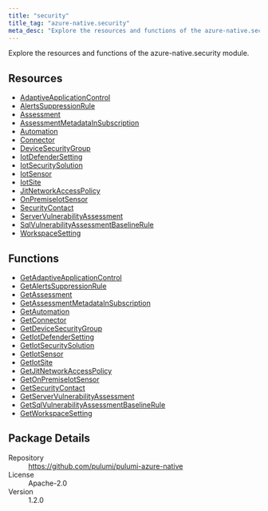 ```yaml
---
title: "security"
title_tag: "azure-native.security"
meta_desc: "Explore the resources and functions of the azure-native.security module."
---
```


<!-- WARNING: this file was generated by Pulumi Docs Generator. -->
<!-- Do not edit by hand unless you're certain you know what you are doing! -->

Explore the resources and functions of the azure-native.security module.

<h2 id="resources">Resources</h2>
<ul class="api">
    <li><a href="adaptiveapplicationcontrol" title="AdaptiveApplicationControl"><span class="symbol resource"></span>AdaptiveApplicationControl</a></li>
    <li><a href="alertssuppressionrule" title="AlertsSuppressionRule"><span class="symbol resource"></span>AlertsSuppressionRule</a></li>
    <li><a href="assessment" title="Assessment"><span class="symbol resource"></span>Assessment</a></li>
    <li><a href="assessmentmetadatainsubscription" title="AssessmentMetadataInSubscription"><span class="symbol resource"></span>AssessmentMetadataInSubscription</a></li>
    <li><a href="automation" title="Automation"><span class="symbol resource"></span>Automation</a></li>
    <li><a href="connector" title="Connector"><span class="symbol resource"></span>Connector</a></li>
    <li><a href="devicesecuritygroup" title="DeviceSecurityGroup"><span class="symbol resource"></span>DeviceSecurityGroup</a></li>
    <li><a href="iotdefendersetting" title="IotDefenderSetting"><span class="symbol resource"></span>IotDefenderSetting</a></li>
    <li><a href="iotsecuritysolution" title="IotSecuritySolution"><span class="symbol resource"></span>IotSecuritySolution</a></li>
    <li><a href="iotsensor" title="IotSensor"><span class="symbol resource"></span>IotSensor</a></li>
    <li><a href="iotsite" title="IotSite"><span class="symbol resource"></span>IotSite</a></li>
    <li><a href="jitnetworkaccesspolicy" title="JitNetworkAccessPolicy"><span class="symbol resource"></span>JitNetworkAccessPolicy</a></li>
    <li><a href="onpremiseiotsensor" title="OnPremiseIotSensor"><span class="symbol resource"></span>OnPremiseIotSensor</a></li>
    <li><a href="securitycontact" title="SecurityContact"><span class="symbol resource"></span>SecurityContact</a></li>
    <li><a href="servervulnerabilityassessment" title="ServerVulnerabilityAssessment"><span class="symbol resource"></span>ServerVulnerabilityAssessment</a></li>
    <li><a href="sqlvulnerabilityassessmentbaselinerule" title="SqlVulnerabilityAssessmentBaselineRule"><span class="symbol resource"></span>SqlVulnerabilityAssessmentBaselineRule</a></li>
    <li><a href="workspacesetting" title="WorkspaceSetting"><span class="symbol resource"></span>WorkspaceSetting</a></li>
</ul>

<h2 id="functions">Functions</h2>
<ul class="api">
    <li><a href="getadaptiveapplicationcontrol" title="GetAdaptiveApplicationControl"><span class="symbol function"></span>GetAdaptiveApplicationControl</a></li>
    <li><a href="getalertssuppressionrule" title="GetAlertsSuppressionRule"><span class="symbol function"></span>GetAlertsSuppressionRule</a></li>
    <li><a href="getassessment" title="GetAssessment"><span class="symbol function"></span>GetAssessment</a></li>
    <li><a href="getassessmentmetadatainsubscription" title="GetAssessmentMetadataInSubscription"><span class="symbol function"></span>GetAssessmentMetadataInSubscription</a></li>
    <li><a href="getautomation" title="GetAutomation"><span class="symbol function"></span>GetAutomation</a></li>
    <li><a href="getconnector" title="GetConnector"><span class="symbol function"></span>GetConnector</a></li>
    <li><a href="getdevicesecuritygroup" title="GetDeviceSecurityGroup"><span class="symbol function"></span>GetDeviceSecurityGroup</a></li>
    <li><a href="getiotdefendersetting" title="GetIotDefenderSetting"><span class="symbol function"></span>GetIotDefenderSetting</a></li>
    <li><a href="getiotsecuritysolution" title="GetIotSecuritySolution"><span class="symbol function"></span>GetIotSecuritySolution</a></li>
    <li><a href="getiotsensor" title="GetIotSensor"><span class="symbol function"></span>GetIotSensor</a></li>
    <li><a href="getiotsite" title="GetIotSite"><span class="symbol function"></span>GetIotSite</a></li>
    <li><a href="getjitnetworkaccesspolicy" title="GetJitNetworkAccessPolicy"><span class="symbol function"></span>GetJitNetworkAccessPolicy</a></li>
    <li><a href="getonpremiseiotsensor" title="GetOnPremiseIotSensor"><span class="symbol function"></span>GetOnPremiseIotSensor</a></li>
    <li><a href="getsecuritycontact" title="GetSecurityContact"><span class="symbol function"></span>GetSecurityContact</a></li>
    <li><a href="getservervulnerabilityassessment" title="GetServerVulnerabilityAssessment"><span class="symbol function"></span>GetServerVulnerabilityAssessment</a></li>
    <li><a href="getsqlvulnerabilityassessmentbaselinerule" title="GetSqlVulnerabilityAssessmentBaselineRule"><span class="symbol function"></span>GetSqlVulnerabilityAssessmentBaselineRule</a></li>
    <li><a href="getworkspacesetting" title="GetWorkspaceSetting"><span class="symbol function"></span>GetWorkspaceSetting</a></li>
</ul>

<h2 id="package-details">Package Details</h2>
<dl class="package-details">
	<dt>Repository</dt>
	<dd><a href="https://github.com/pulumi/pulumi-azure-native">https://github.com/pulumi/pulumi-azure-native</a></dd>
	<dt>License</dt>
	<dd>Apache-2.0</dd>
	<dt>Version</dt>
	<dd>1.2.0</dd>
</dl>

